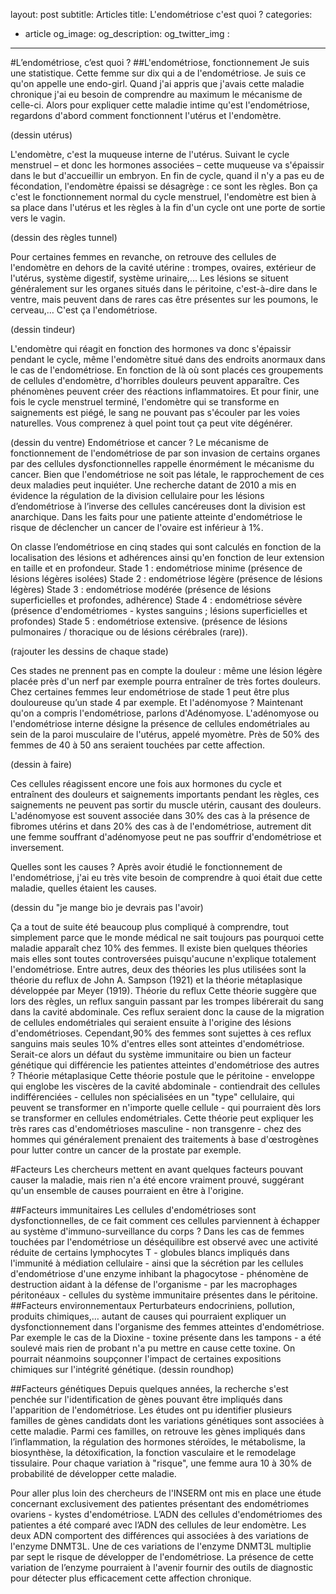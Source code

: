 layout: post
subtitle: Articles
title: L'endométriose c'est quoi ?
categories:
  - article
og_image: 
og_description:
og_twitter_img :
---

#L’endométriose, c’est quoi ?
##L'endométriose, fonctionnement
Je suis une statistique. Cette femme sur dix qui a de l'endométriose. Je suis ce qu'on appelle une endo-girl. Quand j'ai appris que j'avais cette maladie chronique j'ai eu besoin de comprendre au maximum le mécanisme de celle-ci. Alors pour expliquer cette maladie intime qu'est l'endométriose, regardons d'abord comment fonctionnent l'utérus et l'endomètre.

(dessin utérus)

L'endomètre, c'est la muqueuse interne de l'utérus. Suivant le cycle menstruel – et donc les hormones associées – cette muqueuse va s'épaissir dans le but d'accueillir un embryon. En fin de cycle, quand il n'y a pas eu de fécondation, l'endomètre épaissi se désagrège : ce sont les règles. Bon ça c'est le fonctionnement normal du cycle menstruel, l'endomètre est bien à sa place dans l'utérus et les règles à la fin d'un cycle ont une porte de sortie vers le vagin.

(dessin des règles tunnel)

Pour certaines femmes en revanche, on retrouve des cellules de l'endomètre en dehors de la cavité utérine : trompes, ovaires, extérieur de l'utérus, système digestif, système urinaire,... Les lésions se situent généralement sur les organes situés dans le péritoine, c'est-à-dire dans le ventre, mais peuvent dans de rares cas être présentes sur les poumons, le cerveau,… C'est ça l'endométriose.

(dessin tindeur)

L'endomètre qui réagit en fonction des hormones va donc s'épaissir pendant le cycle, même l'endomètre situé dans des endroits anormaux dans le cas de l'endométriose. En fonction de là où sont placés ces groupements de cellules d'endomètre, d'horribles douleurs peuvent apparaître. Ces phénomènes peuvent créer des réactions inflammatoires.
Et pour finir, une fois le cycle menstruel terminé, l'endomètre qui se transforme en saignements est piégé, le sang ne pouvant pas s'écouler par les voies naturelles.
Vous comprenez à quel point tout ça peut vite dégénérer.

(dessin du ventre)
Endométriose et cancer ?
Le mécanisme de fonctionnement de l'endométriose de par son invasion de certains organes par des cellules dysfonctionnelles rappelle énormément le mécanisme du cancer. Bien que l'endométriose ne soit pas létale, le rapprochement de ces deux maladies peut inquiéter. Une recherche datant de 2010 a mis en évidence la régulation de la division cellulaire pour les lésions d’endométriose à l’inverse des cellules cancéreuses dont la division est anarchique. Dans les faits pour une patiente atteinte d'endométriose le risque de déclencher un cancer de l'ovaire est inférieur à 1%.

On classe l’endométriose en cinq stades qui sont calculés en fonction de la localisation des lésions et adhérences ainsi qu'en fonction de leur extension en taille et en profondeur.
Stade 1 : endométriose minime (présence de lésions légères isolées)
Stade 2 : endométriose légère (présence de lésions légères)
Stade 3 : endométriose modérée (présence de lésions superficielles et profondes, adhérence)
Stade 4 : endométriose sévère (présence d'endométriomes - kystes sanguins ; lésions superficielles et profondes)
Stade 5 : endométriose extensive. (présence de lésions pulmonaires / thoracique ou de lésions cérébrales (rare)).

(rajouter les dessins de chaque stade)

Ces stades ne prennent pas en compte la douleur : même une lésion légère placée près d'un nerf par exemple pourra entraîner de très fortes douleurs. Chez certaines femmes leur endométriose de stade 1 peut être plus douloureuse qu’un stade 4 par exemple.
Et l'adénomyose ?
Maintenant qu'on a compris l'endométriose, parlons d'Adénomyose.
L'adénomyose ou l'endométriose interne désigne la présence de cellules endométriales au sein de la paroi musculaire de l'utérus, appelé myomètre. Près de 50% des femmes de 40 à 50 ans seraient touchées par cette affection.

(dessin à faire)

Ces cellules réagissent encore une fois aux hormones du cycle et entraînent des douleurs et saignements importants pendant les règles, ces saignements ne peuvent pas sortir du muscle utérin, causant des douleurs. L'adénomyose est souvent associée dans 30% des cas à la présence de fibromes utérins et dans 20% des cas à de l'endométriose, autrement dit une femme souffrant d'adénomyose peut ne pas souffrir d'endométriose et inversement.

Quelles sont les causes ?
Après avoir étudié le fonctionnement de l'endométriose, j'ai eu très vite besoin de comprendre à quoi était due cette maladie, quelles étaient les causes.

(dessin du "je mange bio je devrais pas l'avoir)

Ça a tout de suite été beaucoup plus compliqué à comprendre, tout simplement parce que le monde médical ne sait toujours pas pourquoi cette maladie apparaît chez 10% des femmes. Il existe bien quelques théories mais elles sont toutes controversées puisqu'aucune n'explique totalement l'endométriose.
Entre autres, deux des théories les plus utilisées sont la théorie du reflux de John A. Sampson (1921) et la théorie métaplasique développée par Meyer (1919).
Théorie du reflux
Cette théorie suggère que lors des règles, un reflux sanguin passant par les trompes libérerait du sang dans la cavité abdominale. Ces reflux seraient donc la cause de la migration de cellules endométriales qui seraient ensuite à l'origine des lésions d'endométrioses.
Cependant,90% des femmes sont sujettes à ces reflux sanguins mais seules 10% d'entres elles sont atteintes d'endométriose. Serait-ce alors un défaut du système immunitaire ou bien un facteur génétique qui différencie les patientes atteintes d'endométriose des autres ?
Théorie métaplasique
Cette théorie postule que le péritoine - enveloppe qui englobe les viscères de la cavité abdominale - contiendrait des cellules indifférenciées - cellules non spécialisées en un "type" cellulaire, qui peuvent se transformer en n'importe quelle cellule - qui pourraient dès lors se transformer en cellules endométriales. Cette théorie peut expliquer les très rares cas d'endométrioses masculine - non transgenre - chez des hommes qui généralement prenaient des traitements à base d'œstrogènes pour lutter contre un cancer de la prostate par exemple.

#Facteurs
Les chercheurs mettent en avant quelques facteurs pouvant causer la maladie, mais rien n'a été encore vraiment prouvé, suggérant qu'un ensemble de causes pourraient en être à l'origine.

##Facteurs immunitaires
Les cellules d'endométrioses sont dysfonctionnelles, de ce fait comment ces cellules parviennent à échapper au système d'immuno-surveillance du corps ? Dans les cas de femmes touchées par l'endométriose un déséquilibre est observé avec une activité réduite de certains lymphocytes T - globules blancs impliqués dans l'immunité à médiation cellulaire - ainsi que la sécrétion par les cellules d'endométriose d'une enzyme inhibant la phagocytose - phénomène de destruction aidant à la défense de l'organisme - par les macrophages péritonéaux - cellules du système immunitaire présentes dans le péritoine.
##Facteurs environnementaux
Perturbateurs endocriniens, pollution, produits chimiques,… autant de causes qui pourraient expliquer un dysfonctionnement dans l'organisme des femmes atteintes d'endométriose. Par exemple le cas de la Dioxine - toxine présente dans les tampons - a été soulevé mais rien de probant n'a pu mettre en cause cette toxine. On pourrait néanmoins soupçonner l'impact de certaines expositions chimiques sur l'intégrité génétique.
 (dessin roundhop)

##Facteurs génétiques
Depuis quelques années, la recherche s'est penchée sur l'identification de gènes pouvant être impliqués dans l'apparition de l'endométriose. Les études ont pu identifier plusieurs familles de gènes candidats dont les variations génétiques sont associées à cette maladie. Parmi ces familles, on retrouve les gènes impliqués dans l’inflammation, la régulation des hormones stéroïdes, le métabolisme, la biosynthèse, la détoxification, la fonction vasculaire et le remodelage tissulaire. Pour chaque variation à "risque", une femme aura 10 à 30% de probabilité de développer cette maladie.

Pour aller plus loin des chercheurs de l'INSERM ont mis en place une étude concernant exclusivement des patientes présentant des endométriomes ovariens - kystes d'endométriose. L’ADN des cellules d'endométriomes des patientes a été comparé avec l’ADN des cellules de leur endomètre. Les deux ADN comportent des différences qui associées à des variations de l'enzyme DNMT3L. Une de ces variations de l'enzyme DNMT3L multiplie par sept le risque de développer de l'endométriose. La présence de cette variation de l’enzyme pourraient à l'avenir fournir des outils de diagnostic pour détecter plus efficacement cette affection chronique.